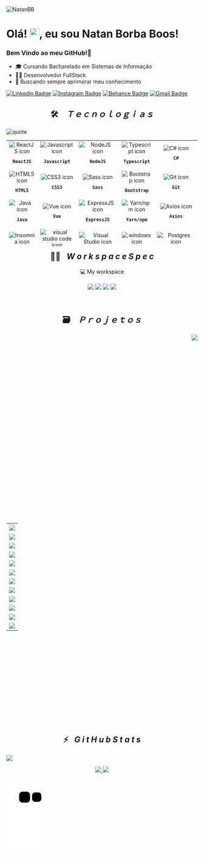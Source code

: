 <p align="left"><img src="https://komarev.com/ghpvc/?username=NatanBB" alt="NatanBB" /></p>

<h1 align = "justify"> Olá! <img src="https://media.giphy.com/media/hvRJCLFzcasrR4ia7z/giphy.gif" width="25px" height="25px">, eu sou Natan Borba Boos! </h1>
<h3>Bem Vindo ao meu GitHub!🚀</h3>

- 🎓 Cursando Bacharelado em Sistemas de Informação
- 👨‍💻 Desenvolvedor FullStack
- 🚀 Buscando sempre aprimorar meu conhecimento

[![Linkedin Badge](https://img.shields.io/badge/-Linkedin-blue?style=flat-square&logo=Linkedin&logoColor=white&link=https://www.linkedin.com/in/natan-borba-boos-a0a71b203/)](https://www.linkedin.com/in/natan-borba-boos-a0a71b203/)
[![Instagram Badge](https://img.shields.io/badge/-Instagram-purple?style=flat-square&logo=instagram&logoColor=white&link=https://www.instagram.com/natan_borbaboos/)](https://www.instagram.com/natan_borbaboos/)
[![Behance Badge](https://img.shields.io/badge/-Behance-blue?style=flat-square&logo=behance&logoColor=white&link=https://www.behance.net/natanborba/)](https://www.behance.net/natanborba)
[![Gmail Badge](https://img.shields.io/badge/-natanborba77@gmail.com-c14438?style=flat-square&logo=Gmail&logoColor=white&link=mailto:natansl@gmail.com)](mailto:natanborba77@gmail.com)
 
<h2 align="center">🛠️ &ensp; <i>Ｔｅｃｎｏｌｏｇｉａｓ</i></h2>
<img align="left" width="210px" alt="quote" src="https://quotes-github-readme.vercel.app/api?type=vertical&theme=tokyonight"/>
<table align="right" height="279px">
  <tr>
    <td align="center">
      <img src="https://skillicons.dev/icons?i=react" width="65px" alt="ReactJS icon"/><br>
      <sub>
        <b>
          <pre>ReactJS</pre>
        </b>
      </sub>
    </td>
    <td align="center">
      <img src="https://skillicons.dev/icons?i=javascript" width="65px" alt="Javascript icon"/><br>
      <sub>
        <b>
          <pre>Javascript</pre>
        </b>
      </sub>
    </td>
    <td align="center">
      <img src="https://skillicons.dev/icons?i=nodejs" width="65px" alt="NodeJS icon"/><br>
      <sub>
        <b>
          <pre>NodeJS</pre>
        </b>
      </sub>
    </td>
    <td align="center">
      <img src="https://skillicons.dev/icons?i=ts" width="65px" alt="Typescript icon"/><br>
      <sub>
        <b>
          <pre>Typescript</pre> 
        </b>
      </sub>
    </td>
    <td align="center">
      <img src="https://skillicons.dev/icons?i=cs" width="65px" alt="C# icon"/><br>
      <sub>
        <b>
          <pre>C#</pre>
        </b>
      </sub>
    </td>
  </tr>
  </tr>
  <tr>
    <td align="center">
      <img src="https://skillicons.dev/icons?i=html" width="65px" alt="HTML5 icon"/><br>
      <sub>
        <b>
          <pre>HTML5</pre>
        </b>
      </sub>
    </td>
    <td align="center">
      <img src="https://skillicons.dev/icons?i=css" width="65px" alt="CSS3 icon"/><br>
      <sub>
        <b>
          <pre>&ensp;CSS3&ensp;</pre>
        </b>
      </sub>
    </td>
    <td align="center">
      <img src="https://skillicons.dev/icons?i=sass" width="60px" alt="Sass icon"/><br>
      <sub>
        <b>
          <pre>Sass</pre>
        </b>
      </sub>
    </td>
    <td align="center">
      <img src="https://skillicons.dev/icons?i=bootstrap" width="65px" alt="Bootstrap icon"/><br>
      <sub>
        <b>
          <pre>Bootstrap</pre>
        </b>
      </sub>
    </td>
    <td align="center" width="100px;">
      <img src="https://skillicons.dev/icons?i=git" width="65px" alt="Git icon"/><br>
      <sub>
        <b>
          <pre>&emsp;Git&emsp;</pre>
        </b>
      </sub>
    </td>
  </tr>
  <tr>
    <td align="center">
      <img src="https://skillicons.dev/icons?i=java" width="65px" alt="Java icon"/><br>
      <sub>
        <b>
          <pre>Java</pre>
        </b>
      </sub>
    </td>
    <td align="center">
      <img src="https://skillicons.dev/icons?i=vue" width="65px" alt="Vue icon"/><br>
      <sub>
        <b>
          <pre>Vue</pre>
        </b>
      </sub>
    </td>
    <td align="center">
      <img src="https://skillicons.dev/icons?i=express" width="65px" alt="ExpressJS icon"/><br>
      <sub>
        <b>
          <pre>ExpressJS</pre>
        </b>
      </sub>
    </td>
    <td align="center">
      <img src="https://user-images.githubusercontent.com/86276393/177162603-b078ec0b-5097-4067-9e04-f2e260e298a8.png" width="65px" alt="Yarn/npm icon"/><br>
      <sub>
        <b>
          <pre>Yarn/npm</pre>
        </b>
      </sub>
    </td>
    <td align="center">
      <img src="https://user-images.githubusercontent.com/86276393/177149370-01f7c4a4-9763-478f-938c-ec3d4e7c76c5.png" width="65px" alt="Axios icon"/><br>
      <sub>
        <b>
          <pre>&ensp;Axios&ensp;</pre>
        </b>
      </sub>
    </td>
  </tr>
  <tr>
    <td align="center">
      <img src="https://user-images.githubusercontent.com/86276393/177148580-f21f8f32-113c-499c-8c4d-f03412137f82.svg" width="65px" alt="Insomnia icon"/><br>
      <sub>
        <b>
          <pre>Insomnia</pre>
        </b>
      </sub>
    </td>
    <td align="center">
      <img src="https://skillicons.dev/icons?i=vscode" width="65px" alt="visual studio code icon"/><br>
      <sub>
        <b>
          <pre>VSCode</pre>
        </b>
      </sub>
    </td>
    <td align="center">
      <img src="https://skillicons.dev/icons?i=visualstudio" width="65px" alt="Visual Studio icon"/><br>
      <sub>
        <b>
          <pre>Visual Studio</pre>
        </b>
      </sub>
    </td>
    <td align="center">
      <img src="https://user-images.githubusercontent.com/86276393/195136732-47fe1df9-2591-445a-bfac-fe540315f2a5.svg" width="65px" alt="windows icon"/><br>
      <sub>
        <b>
          <pre>Windows</pre>
        </b>
      </sub>
    </td>
    <td align="center">
      <img src="https://skillicons.dev/icons?i=postgres" width="65px" alt="Postgres icon"/><br>
      <sub>
        <b>
          <pre>Postgres</pre>
        </b>
      </sub>
    </td>
  </tr>
  <tr>
    <td align="center">
      <img src="https://skillicons.dev/icons?i=aws" width="65px" alt="AWS icon"/><br>
      <sub>
        <b>
          <pre>AWS</pre>
        </b>
      </sub>
    </td>
    <td align="center">
      <img src="https://skillicons.dev/icons?i=python" width="65px" alt="Python icon"/><br>
      <sub>
        <b>
          <pre>Python</pre>
        </b>
      </sub>
    </td>
    <td align="center">
      <img src="https://skillicons.dev/icons?i=nextjs" width="65px" alt="Next icon"/><br>
      <sub>
        <b>
          <pre>Next</pre>
        </b>
      </sub>
    </td>
    <td align="center">
      <img src="https://skillicons.dev/icons?i=dotnet" width="65px" alt="dotnet icon"/><br>
      <sub>
        <b>
          <pre>.NET</pre>
        </b>
      </sub>
    </td>
  </tr>
</table>
<br><br><br><br><br><br><br><br><br><br><br><br><br><br><br>
 
 
<h2 align="center">👨‍💻 &ensp;<i>W o r k s p a c e  S p e c</i></h2>

<p align='center'>
  💻 My workspace<br/><br/>
  <img src="https://img.shields.io/badge/windows-%230078D6.svg?&style=for-the-badge&logo=windows&logoColor=white" />
  <img src="https://img.shields.io/badge/intel-core%20i5%2010th-%230071C5.svg?&style=for-the-badge&logo=intel&logoColor=white" />
  <img src="https://img.shields.io/badge/RAM-20GB-%230071C5.svg?&style=for-the-badge&logoColor=white" />
  <img src="https://img.shields.io/badge/nvidia-gtx%201050Ti-%2376B900.svg?&style=for-the-badge&logo=nvidia&logoColor=white" />
</p>
<br>

<h2 align="center">🗃️ &ensp; <i>Ｐｒｏｊｅｔｏｓ</i></h2>
<img align="right" height="496px" src="https://github-readme-stats.vercel.app/api/top-langs/?username=NatanBB&langs_count=8&theme=tokyonight&hide_border=true">
<table height="495px">
  <tr>
    <td>
    <a href="https://github.com/NatanBB/portfolioNatan" target="_blank">
      <img align="center" src="https://github-readme-stats.vercel.app/api/pin/?username=NatanBB&repo=portfolioNatan&theme=tokyonight&hide_border=true">
    </a>
    </td>
  </tr>
  <tr>
    <td>
    <a href="https://github.com/NatanBB/Be-The-Hero" target="_blank">
      <img align="center" src="https://github-readme-stats.vercel.app/api/pin/?username=NatanBB&repo=Be-The-Hero&theme=tokyonight&hide_border=true">
  </a>
    </td>
  </tr>
  <tr>
    <td>
     <a href="https://github.com/NatanBB/Ecoleta" target="_blank">
      <img align="center" src="https://github-readme-stats.vercel.app/api/pin/?username=NatanBB&repo=Ecoleta&theme=tokyonight&hide_border=true">
    </a>
    </td>
  </tr>
  <tr>
    <td>
    <a href="https://github.com/NatanBB/Proffy" target="_blank">
      <img align="center" src="https://github-readme-stats.vercel.app/api/pin/?username=NatanBB&repo=Proffy&theme=tokyonight&hide_border=true">
    </a>
    </td>
  </tr>
  <tr>
    <td>
    <a href="https://github.com/NatanBB/libproject" target="_blank">
      <img align="center" src="https://github-readme-stats.vercel.app/api/pin/?username=NatanBB&repo=libproject&theme=tokyonight&hide_border=true">
    </a>
    </td>
  </tr>
  <tr>
    <td>
    <a href="https://github.com/NatanBB/TerrainP5" target="_blank">
      <img align="center" src="https://github-readme-stats.vercel.app/api/pin/?username=NatanBB&repo=TerrainP5&theme=tokyonight&hide_border=true">
    </a>
    </td>
  </tr>
  <tr>
    <td>
    <a href="https://github.com/NatanBB/NLW-COPA" target="_blank">
      <img align="center" src="https://github-readme-stats.vercel.app/api/pin/?username=NatanBB&repo=NLW-COPA&theme=tokyonight&hide_border=true">
    </a>
    </td>
  </tr>
  <tr>
    <td>
    <a href="https://github.com/NatanBB/PlantManager" target="_blank">
      <img align="center" src="https://github-readme-stats.vercel.app/api/pin/?username=NatanBB&repo=PlantManager&theme=tokyonight&hide_border=true">
    </a>
    </td>
  </tr>
  <tr>
    <td>
    <a href="https://github.com/NatanBB/RocketCoffee" target="_blank">
      <img align="center" src="https://github-readme-stats.vercel.app/api/pin/?username=NatanBB&repo=RocketCoffee&theme=tokyonight&hide_border=true">
    </a>
    </td>
  </tr>
  <tr>
    <td>
    <a href="https://github.com/NatanBB/PricingTable" target="_blank">
      <img align="center" src="https://github-readme-stats.vercel.app/api/pin/?username=NatanBB&repo=PricingTable&theme=tokyonight&hide_border=true">
    </a>
    </td>
  </tr>
  <tr>
    <td>
    <a href="https://github.com/NatanBB/Podcastr" target="_blank">
      <img align="center" src="https://github-readme-stats.vercel.app/api/pin/?username=NatanBB&repo=Podcastr&theme=tokyonight&hide_border=true">
    </a>
    </td>
  </tr>
  <tr>
    <td>
    <a href="https://github.com/NatanBB/Badges4-README.md-Profile" target="_blank">
      <img align="center" src="https://github-readme-stats.vercel.app/api/pin/?username=NatanBB&repo=Badges4-README.md-Profile&theme=tokyonight&hide_border=true">
    </a>
    </td>
  </tr>
</table>
<br>

<h2 align="center">⚡ &ensp;<i>G i t H u b S t a t s</i></h2>
<div>
 <img align="center" height="260em" src="https://github-profile-trophy.vercel.app/?username=NatanBB&row=1&column=6&theme=dracula&margin-w=15&margin-h=15"/>
 </div>
<p align='center'>
  <a href="https://github.com/NatanBB">
  <img height="160em" src="https://github-readme-stats.vercel.app/api?username=NatanBB&show_icons=true&count_private=true&theme=tokyonight&show_icons=true&include_all_commits=true" />
  <img height="160em" src="https://github-readme-stats.vercel.app/api/top-langs/?username=NatanBB&hide=TeX&theme=tokyonight&layout=compact" />
  
  ![Snake animation](https://github.com/rafaballerini/rafaballerini/blob/output/github-contribution-grid-snake.svg)
</p>
